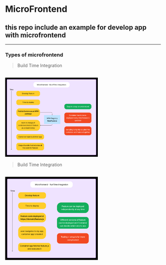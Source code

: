 # MicroFrontend
## this repo include an example for develop app with microfrontend

<hr />

### Types of microfrontend


> Build Time Integration
<br>
<img src="./assets/buildTime.png" width='300px'>

> Build Time Integration
<br>
<img src="./assets/runTime.png" width='300px'>